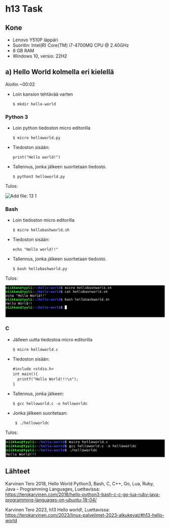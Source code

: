 # h13 Task

## Kone

- Lenovo Y510P läppäri
- Suoritin: Intel(R) Core(TM) i7-4700MQ CPU @ 2.40GHz
- 8 GB RAM
- Windows 10, versio: 22H2

## a) Hello World kolmella eri kielellä

Aloitin ~00:02

- Loin kansion tehtävää varten

      $ mkdir hello-world

### Python 3

- Loin python tiedoston micro editorilla

      $ micro helloworld.py

- Tiedoston sisään:

      print("Hello world!")
      
- Tallennus, jonka jälkeen suoritetaan tiedosto.

      $ python3 helloworld.py 
      
Tulos:

![Add file: 13 1](13-1.PNG)

### Bash

- Loin tiedoston micro editorilla

      $ micro hellobashworld.sh

- Tiedoston sisään:

      echo "Hello world!!"
      
- Tallennus, jonka jälkeen suoritetaan tiedosto.

      $ bash hellobashworld.py 
      
Tulos:

![Add file: 13 2](13-2.PNG)

### C

- Jälleen uutta tiedostoa micro editorilla

      $ micro helloworld.c

- Tiedoston sisään:

      #include <stdio.h>
      int main(){
        printf("Hello World!!!\n");
      }
      
- Tallennus, jonka jälkeen:

      $ gcc helloworld.c -o helloworldc 

- Jonka jälkeen suoritetaan:

       $ ./helloworldc 

Tulos:

![Add file: 13 3](13-3.PNG)



## Lähteet 

Karvinen Tero 2018, Hello World Python3, Bash, C, C++, Go, Lua, Ruby, Java – Programming Languages, Luettavissa: https://terokarvinen.com/2018/hello-python3-bash-c-c-go-lua-ruby-java-programming-languages-on-ubuntu-18-04/

Karvinen Tero 2023, h13 Hello world!, Luettavissa: https://terokarvinen.com/2023/linux-palvelimet-2023-alkukevat/#h13-hello-world
